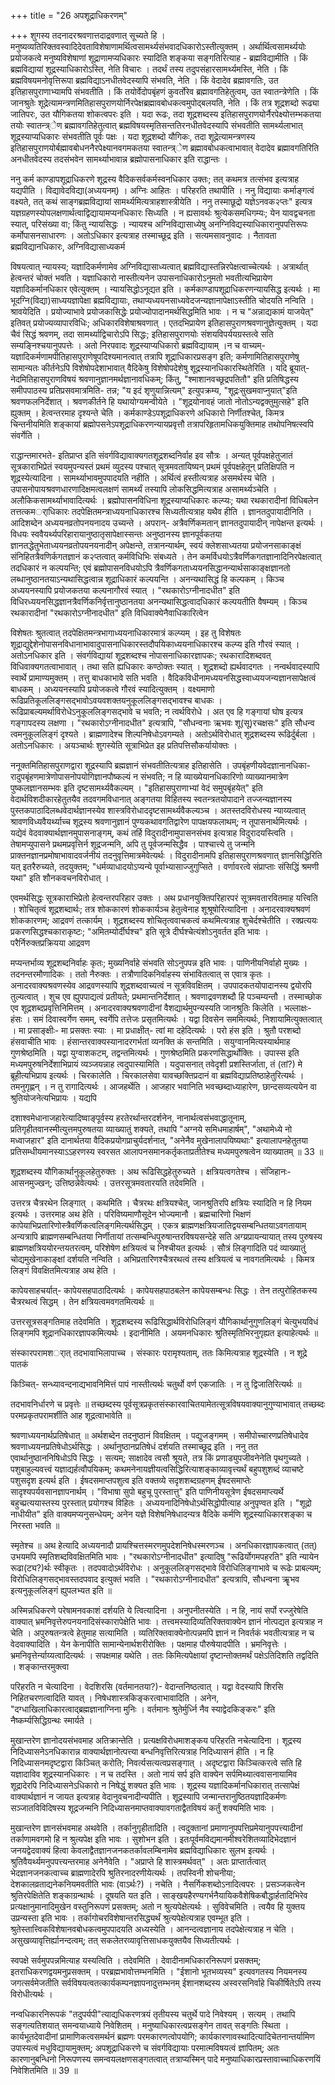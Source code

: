 +++
title = "26 अपशूद्राधिकरणम्"

+++
शुगस्य तदनादरश्रवणात्तदाद्रवणात् सूच्यते हि । मनुष्यव्यतिरिक्तवस्वादिदेवताविशेषाणामर्थित्वसामर्थ्यसंभवादधिकारोऽस्तीत्युक्तम् । अर्थार्थित्वसामर्थ्ययोः प्रयोजकत्वे मनुष्यविशेषाणां शूद्राणामप्यधिकारः स्यादिति शङ्कया सङ्गतिरित्याह - ब्रह्मविद्यामीति । किं ब्रह्मविद्यायां शूद्रस्याधिकारोऽस्ति, नेति विचारः । तदर्थं तस्य तदुपसंहारसामर्थ्यमस्ति, नेति । किं ब्रह्मविषयमनोवृत्तिरूपा ब्रह्मविद्याऽनधीतवेदस्यापि संभवति, नेति । किं वेदादेव ब्रह्मावगतिः, उत इतिहासपुराणाभ्यामपि संभवतीति । किं तयोर्वेदोपबृंहणं कुवर्तोरेव ब्रह्मावगतिहेतुत्वम्, उत स्वातन्त्रेणेति । किं जानश्रुतेः शूद्रेत्यामन्त्रणमितिहासपुराणयोर्निरपेक्षब्रह्मावबोधकत्वमुपोद्बलयति, नेति । किं तत्र शूद्रशब्दो रूढ्या जातिपरः, उत यौगिकतया शोकत्वपरः इति । यदा रूढः, तदा शूद्रशब्दस्य इतिहासपुराणयोर्नैरपेक्ष्योत्तम्भकतया तयोः स्वातन्त्र्ेण ब्रह्मावगतिहेतुत्वात् ब्रह्मविषयस्मृतिसन्ततिरनधीतवेदस्यापि संभवतीति सामर्थ्यलाभात् शूद्रस्याप्यधिकारः संभवतीति पूर्वः पक्षः । यदा शूद्रशब्दो यौगिकः, तदा शूद्रेत्यामन्त्रणस्य इतिहासपुराणयोर्बह्मावबोधननैरपेक्ष्यानवगमकतया स्वातन्त्र्ेण ब्रह्मावबोधकत्वाभावात् वेदादेव ब्रह्मावगतिरिति अनधीतवेदस्य तदसंभवेन सामर्थ्याभावान्न ब्रह्मोपासनाधिकार इति राद्धान्तः ।

ननु कर्म काण्डापशूद्राधिकरणे शूद्रस्य वैदिकसर्वकर्मस्वनधिकार उक्तः; तत् कथमत्र तत्संभव इत्यत्राह यद्यपीति । विद्यावेदविद्या(अध्ययनम्) । अग्निः आहितः । परिहरति तथापीति । ननु विद्यायाः कर्माङ्गत्वं वक्ष्यते, तत् कथं साङ्गब्रह्मविद्यायां सामर्थ्यमित्यत्राहशास्त्रीयेति । ननु तस्माछूद्रो यज्ञेऽनवक२प्तः" इत्यत्र यज्ञग्रहणस्योपलक्षणार्थत्वाद्विद्यायामप्यनधिकारः सिध्यति । न ह्यसावर्थः श्रुत्येकसमधिगम्यः; येन यावद्वचनता स्यात्, परिसंख्या वा; किंतु न्यायसिद्धः । न्यायश्च अग्निविद्यासाध्येषु अनग्निविद्यस्याधिकारानुपपत्तिरूपः कर्मोपासनसाधारणः । अतोऽधिकार इत्यत्राह तस्माच्छूद्र इति । सत्यमसावनुवादः । नैतावता ब्रह्मविद्यानधिकारः, अग्निविद्यासाध्यकर्म

विषयत्वात् न्यायस्य; यज्ञादिकर्मणामेव अग्निविद्यासाध्यत्वात् ब्रह्मविद्यास्तन्निरपेक्षत्वाच्चेत्यर्थः । अत्रार्थात् हेत्वन्तरं चोक्तं भवति । यज्ञाधिकारो नास्तीत्यनेन उपासनाधिकारोऽनुमतो भवतीत्यभिप्रायेण यज्ञादिकर्मानधिकार एवेत्युक्तम् । न्यायसिद्धोऽनूद्यत इति । कर्मकाण्डापशूद्राधिकरणन्यायसिद्ध इत्यर्थः । मा भूदग्नि(विद्या)साध्ययज्ञापेक्षा ब्रह्मविद्यायाः, तथाप्यध्ययनसाध्यवेदजन्यज्ञानापेक्षाऽस्तीति चोदयति नन्विति । श्रावयेदिति । प्रयोज्याभावे प्रयोजकासिद्धेः प्रयोज्योपादानमर्थसिद्धमिति भावः । न च "अन्नाद्यकामं याजयेत्" इतिवत् प्रयोज्यव्यापारविधिः; अधिकारविशेषाश्रवणात् । एतदभिप्रायेण इतिहासपुराणश्रवणानुज्ञेत्युक्तम् । यदा चैवं सिद्धं श्रवणम्, तदा सामर्थ्याद्विचारोऽपि सिद्धः; इतिहासपुराणयोः संशयविपर्ययग्रस्तत्वे सति सम्यङ्निश्चयानुपपत्तेः । अतो निरपवादः शूद्रस्याप्यधिकारो ब्रह्मविद्यायाम् ।न च वाच्यम्- यज्ञादिकर्मणामपीतिहासपुराणेषूपदिश्यमानत्वात् तत्रापि शूद्राधिकारप्रसङ्ग इति; कर्मणामितिहासपुराणेषु सामान्यतः कीर्तनेऽपि विशेषोपदेशाभावात् वैदिकेषु विशेषोपदेशेषु शूद्रस्यानधिकारस्थितेरिति । यदि ब्रूयात्- नेदमितिहासपुराणविषयं श्रवणानुज्ञानमर्थज्ञानावधिकम्; किंतु, "श्माशानवच्छूद्रपतितौ" इति प्रतिषिद्धस्य समीपपाठस्य प्रतिप्रसवमात्रमिति- तन्न; "य इदं शृणुयान्नित्यम्" इत्युपक्रम्य, "शूद्रःसुखमवाप्नुयात्"इति श्रवणफलनिर्देशात् । श्रवणकीर्तने हि यथायोग्यमन्वीयेते । "शूद्रयोनावहं जातो नोतोऽन्यद्वक्तुमुत्सहे" इति ह्युक्तम् । हेत्वन्तरमाह दृश्यन्ते चेति । कर्मकाण्डेऽपशूद्राधिकरणे अधिकारो निर्णीतश्चेत्, किमत्र चिन्तनीयमिति शङ्कायां ब्रह्मोपसनेऽपशूद्राधिकरणन्यायप्रवृत्तौ तत्रापरिहृतामधिकयुक्तिमाह तथोपनिषत्स्वपि संवर्गेति ।

राद्धान्तमारभते- इतिप्राप्त इति संवर्गविद्यावाक्यगतशूद्रशब्दनिर्वाह इव सौत्रः । अन्यत् पूर्वपक्षहेतुजातं सूत्रकाराभिप्रेतं स्वयमुपन्यस्तं प्रथमं व्युदस्य पश्चात् सूत्रमवतायिष्यन् प्रथमं पूर्वपक्षहेतून् प्रतिक्षिपति न शूद्रस्येत्यादिना । सामर्थ्याभावमुपपादयति नहीति । अर्थित्वं हस्तीत्यत्राह असमर्थस्य चेति । उपासनोपायश्रवणधारणादिक्षमत्वलक्षणं सामर्थ्यं तस्यापि लोकसिद्धमित्यत्राह असामर्थ्यञ्चेति । अलौकिकसामर्थ्याभावादित्यर्थः । ब्रह्मोपासनविधिना शूद्रस्याप्यधिकारः कल्प्यः; यथा रथकारादीनां विधिबलेन तत्तत्कमर्ाधिकारः तदपेक्षितमन्त्राध्ययनाधिकारश्च सिध्यतीत्यत्राह यथैव हीति । ज्ञानतदुपायादीनिति । आदिशब्देन अध्ययनव्रतोपनयनादय उच्यन्ते । अपरान्- अत्रैवर्णिकमतान् ज्ञानतदुपायादीन् नापेक्षन्त इत्यर्थः । विधयः स्ववैयर्थ्यपरिहारायानुष्ठातृसापेक्षास्सन्तः अनुष्ठानस्य ज्ञानपूर्वकतया ज्ञानतद्धेतुभेताध्ययनव्रतोपयनयनादीन् अपेक्षन्ते, तत्रानन्यार्थम्, स्वयं क्लेशसाध्यतया प्रयोजनसाकाङ्क्षं संनिहितत्रैवणिर्कगतज्ञानं क२प्तत्वात् कर्मविधिभिः संबध्यते । तेन कमर्विधयोऽत्रैवर्णिकगतज्ञानादिनिरपेक्षत्वात् तदधिकारं न कल्पयन्ति; एवं ब्रह्मोपासनविधयोऽपि त्रैवर्णिकगताध्ययनसिद्धानन्यार्थसाकाङ्क्षज्ञानतो लब्धानुष्ठानतयाऽन्यथासिद्धत्वान्न शूद्राधिकारं कल्पयन्ति । अनन्यथासिद्धं हि कल्पकम् । किञ्च अध्ययनस्यापि प्रयोजकतया कल्पनागौरवं स्यात् । "रथकारोऽग्नीनादधीत" इति विधिरध्ययनसिद्धज्ञानत्रैवर्णिकनिर्वृत्तानुष्ठानतया अनन्यथासिद्धत्वादधिकारं कल्पयतीति वैषम्यम् । किञ्च रथकारादीनां "रथकारोऽग्नीनादधीत" इति विधिवाक्येनैवाधिकारित्वेन

विशेषतः श्रुतत्वात् तदपेक्षितमन्त्रभागाध्ययनाधिकारमात्रं कल्प्यम् । इह तु विशेषतः शूद्राद्युद्देशेनोपासनविधानाभावादुपासनाधिकारस्तदौपयिकाध्ययनाधिकारश्च कल्प्य इति गौरवं स्यात् । अतोऽनधिकार इति । संवर्गविद्यायां शूद्रशब्दश्च नोपासनाधिकारज्ञापकः; रथकारादिशब्दवत् विधिवाक्यगतत्वाभावात् । तथा सति ह्यधिकारः कण्ठोक्तः स्यात् । शूद्रशब्दो ह्यर्थवादगतः । नन्वर्थवादस्यापि स्वार्थे प्रामाण्यमुक्तम् । तत्तु बाधकाभावे सति भवति । वैदिकविधीनामध्ययनसिद्धस्वाध्ययजन्यज्ञानसापेक्षत्वं बाधकम् । अध्ययनस्यापि प्रयोजकत्वे गौरवं स्यादित्युक्तम् । वक्ष्यमाणो रूढिप्रतिकूललिङ्गसद्भावोऽवयवशक्तयनुकूललिङ्गसद्भावश्च बाधकः । रूढिप्राबल्यमर्थाविरोधेऽनुकूललिङ्गसद्भावे च भवति; न त्वर्थविरोधे । अत एव हि गङ्गायां घोष इत्यत्र गङ्गापदस्य लक्षणा । "रथकारोऽग्नीनादधीत" इत्यत्रापि, "सौधन्वनाः ऋभवः शू(सू)रचक्षसः" इति सौधन्व त्वमनुकूललिङ्गं दृश्यते । ब्राह्मणादेश्च शिल्पनिषेधोऽवगम्यते । अतोऽर्थविरोधात् शूद्रशब्दस्य रूढिर्दुर्बला । अतोऽनधिकारः । अयञ्चार्थः शुगस्येति सूत्राभिप्रेत इह प्रतिपत्तिसौकर्यायोक्तः ।

ननूक्तमितिहासपुराणद्वारा शूद्रस्यापि ब्रह्मज्ञानं संभवतीतित्यत्राह इतिहासेति । उपबृंहणीयवेदज्ञानानधिका-रादुपबृंहणमात्रेणोपासनोपयोगिज्ञानपौष्कल्यं न संभवति; न हि व्याख्येयानधिकारिणो व्याख्यानमात्रेण पुष्कलज्ञानसम्भवः इति दृष्टसामर्थ्यवैकल्यम् । "इतिहासपुराणाभ्यां वेदं समुपबृंहयेत्" इति वेदार्थविशदीकारहेतुतयैव तदवगमविधानात् अङ्गतया विहितस्य स्वतन्त्रतयोपादाने तज्जन्यज्ञानस्य पुस्तकपाठादिलब्धवेदार्थज्ञानस्येव शास्त्रविरोधाददृष्टसामर्थ्यवैकल्यञ्च । अतस्तदविरोधस्य न्याय्यत्वात् श्रावणविध्यवैयर्थ्याच्च शूद्रस्य श्रवणानुज्ञानं पुण्यकथावगतिद्वारेण पापक्षयफलाथम्; न तूपासनार्थमित्यर्थः । यद्येवं वेदवाक्यार्थज्ञानमुपासनाङ्गम्, कथं तर्हि विदुरादीनामुपासनसंभव इत्यत्राह विदुरादयस्त्विति । तेषामप्युपासने प्रथमप्रवृत्तिर्न शूद्रजन्मनि, अपि तु पूर्वजन्मसिद्धैव । पाश्चात्त्ये तु जन्मनि प्राक्तनज्ञानप्रमोषाभावादवर्जनीयं तदनुवृत्तिमात्रमेवेत्यर्थः । विदुरादीनामपि इतिहासपुराणश्रवणात् ज्ञानसिद्धिरिति यत् इतरैरुच्यते, तदयुक्तम्; "धर्मव्याधादयोऽप्यन्ये पूर्वाभ्यासाज्जुगुप्सिते । वर्णावरत्वे संप्राप्ताः संसिद्धिं श्रमणी यथा" इति शौनकवचनविरोधात् ।

एवमर्थसिद्धः सूत्रकाराभिप्रेतो हेत्वन्तरपरिहार उक्तः । अथ प्रधानयुक्तिपरिहारपरं सूत्रमवतारवितमाह यत्त्विति । शोचितृत्वं शूद्रशब्दार्थः; तत्र शोककारणं शोककार्यञ्च हेतुत्वेनाह शूश्रूषोरित्यादिना । अनादरवाक्यश्रवणं शोककारणम्; आद्रवणं तत्कार्यम् । शूद्रशब्दस्य शोचितृत्ववाचकत्वं कथमित्यत्राह शुचेर्दश्चेतीति । रक्प्रत्ययः प्रकरणसिद्धश्चकाराकृष्टः; "अमितम्योर्दीर्घश्च" इति सूत्रे दीर्घश्चेत्यंशोऽनुवर्तत इति भावः । परैर्निरुक्तप्रक्रियया आद्रवण

मप्यन्तर्भाव्य शूद्रशब्दनिर्वाहः कृतः; मुख्यनिर्वाहे संभवति सोऽनुपपन्न इति भावः । पाणिनीयनिर्वाहो मुख्यः । तदनन्तरमौणादिकः । ततो नैरुक्तः । तत्रौणादिकनिर्वाहस्य संभावितत्वात् स एवात्र कृतः । अनादरवाक्यश्रवणस्येव आद्रवणस्यापि शूद्रशब्दवाच्यत्वं न सूत्रविवक्षितम् । उपपादकतयोपादानस्य द्वयोरपि तुल्यत्वात् । शुच एव ह्युपपाद्यत्वं प्रतीयते; प्रथमान्तनिर्देशात् । श्रवणाद्रवणशब्दौ हि पञ्चम्यन्तौ । तस्माच्छोक एव शूद्रशब्दप्रवृत्तिनिमित्तम् । अनादरवाक्यश्रवणादीनां वैशद्यार्थमुपन्यस्यति जानश्रुतिः किलेति । भल्लाक्षः- हंसः । समं दिवास्वर्गेण समम्, स्वर्गेपि तत्तेजः प्रसृतमित्यर्थः । यद्वा दिवसेन सममित्यर्थः, निशायामित्युक्तत्वात् । मा प्रसाङ्क्षीः- मा प्रसक्तः स्याः । मा प्रधाक्षीत्- त्वां मा दहेदित्यर्थः । परो हंस इति । श्रुतौ परशब्दो हंसवाचीति भावः । हंसान्तरवाक्यस्यानादरगर्भतां व्यनक्ति कं सन्तमिति । सयुग्वानमित्यस्यार्थमाह गुणश्रेष्ठमिति । यद्वा युग्वाशकटम्, तद्वन्तमित्यर्थः । गुणश्रेष्ठमिति प्रकरणसिद्धार्थोक्तिः । उपास्स इति मध्यमपुरुषनिर्देशाभिप्रायं व्यञ्जयन्नाह त्वदुपास्यामिति । यदुपासनात् तवेदृशी प्रशस्तिर्जाता, तं (तां?) मे ब्रूहीत्यभिप्राय इत्यर्थः । चिरकालेति । चिरकालसेवा यावच्छक्तिप्रदानं वा ब्रह्मविद्याप्रतिष्ठाहेतुरित्यर्थः । तमनुगृह्णन् । न तु रागादित्यर्थः । आजहर्थेति । आजहार भवानिति भवच्छब्दाध्याहारेण, छान्दसव्यत्ययेन वा श्रुतियोजनेत्यभिप्रायः । यद्यपि

दशाश्वमेधानाजहारेत्यादिष्वाङ्पूर्वस्य हरतेरर्थान्तरदर्शनेन, नानार्थत्वसंभवाद्धातूनाम्, प्रतिगृहीतवानस्मीत्युत्तमपुरुषतया व्याख्यातुं शक्यते, तथापि "अग्नये समिधमाहार्षम्", "अथामेध्ये नो मध्वाजहार" इति दानार्थतया वैदिकप्रयोगप्राचुर्यदर्शनात्, "अनेनैव मुखेनालापयिष्यथाः" इत्यालापनहेतुतया प्रतिसम्धीयमानस्याऽऽहरणस्य स्वरसत आलापनसमानकर्तृकताप्रतीतेश्च मध्यमपुरुषत्वेन व्याख्यातम् ॥ 33 ॥

शूद्रशब्दस्य यौगिकार्थानुकूलहेतुरुक्तः । अथ रूढिसिद्धहेतुरुच्यते । क्षत्रियत्वगतेश्च । संजिहानः- आसनमुज्खन्; उत्तिष्ठन्नेवेत्यर्थः । उत्तरसूत्रमवतारयति तदेवमिति ।

उत्तरत्र चैत्ररथेन लिङ्गात् । कथमिति । चैत्ररथः क्षत्रियश्चेत्, जानश्रुतिरपि क्षत्रियः स्यादिति न हि नियम इत्यर्थः । उत्तरमाह अथ हेति । परिविष्यमाणौसूदेन भोज्यमानौ । ब्रह्मचारिणो भिक्षणं कापेयाभिप्रतारिणोस्त्रैवर्णिकत्वलिङ्गमित्यर्थसिद्धम् । एकत्र ब्राह्मणक्षत्रियजातिद्वयसम्बन्धितयाऽवगतायाम् अन्यत्रापि ब्राह्मणसम्बन्धितया निर्णीतायां तत्सम्बन्धिपुरुषान्तरविषयसन्देहे सति अग्य्रप्रायन्यायात् तस्य पुरुषस्य ब्राह्मणक्षत्रिययोरन्तयतरत्वम्, परिशेषेण क्षत्रियत्वं च निश्चीयत इत्यर्थः । सौत्रं लिङ्गादिति पदं व्याख्यातुं चोद्यमुखेनाकाङ्क्षां दर्शयति नन्विति । अभिप्रतारिणश्चैत्ररथत्वं तस्य क्षत्रियत्वं च नावगतमित्यर्थः । किमत्र लिङ्गं विवक्षितमित्यत्राह अथ हेति ।

कापेयसाहचर्यात्- कापेयसहपाठादित्यर्थः । कापेयसहपाठबलेन कापेयसम्बन्धः सिद्धः । तेन तत्पुरोहितकस्य चैत्ररथत्वं सिद्धम् । तेन क्षत्रियत्वमवगतमित्यर्थः ॥

उत्तरसूत्रसङ्गतिमाह तदेवमिति । शूद्रशब्दस्य रूढिसिद्धार्थविरोधिलिङ्गं यौगिकार्थानुगुणलिङ्गं चेत्युभयविधं लिङ्गमपि शूद्रानधिकारज्ञापकमित्यर्थः । इदानीमिति । अयमनधिकारः श्रुतिस्मृतिभिरनुगृह्यत इत्याहेत्यर्थः ॥

संस्कारपरामशर्ात् तदभावाभिलापाच्च । संस्कारः परामृश्यताम्, ततः किमित्यत्राह शूद्रस्येति । न शूद्रे पातकं

किञ्चित्- सन्ध्यावन्दनाद्यभावनिमित्तं पापं नास्तीत्यर्थः चतुर्थो वर्ण एकजातिः । न तु द्विजातिरित्यर्थः ॥

तदभावनिर्धारणे च प्रवृत्तेः ॥ तच्छब्दस्य पूर्वसूत्रप्रकृतसंस्कारवाचितयामेतत्सूत्रविषयवाक्यानुगुण्याभावात् तच्छब्दः परमप्रकृतपरामर्शीति आह शूद्रत्वाभावेति ॥

श्रवणाध्ययनार्थप्रतिषेधात् ॥ अर्थशब्देन तदनुष्ठानं विवक्षितम् । पद्युजङ्गमम् । समीपोच्चारणप्रतिषेधादेव श्रवणाध्ययनप्रतिषेधोऽर्थसिद्धः । अर्थानुष्ठानप्रतिषेधं दर्शयति तस्माच्छूद्र इति । ननु तत एवार्थानुष्ठाननिषिधोऽपि सिद्धः । सत्यम्; साक्षादेव त्वसौ श्रूयते, तत्र किं प्रणाड्युपजीवनेनेति पृथगुच्यते । पशुबाहुल्यवत्त्वं यज्ञाद्यर्हत्वौपयिकम्; कथमनेनायज्ञीयत्वसिद्धिरित्याशङ्काव्यावृत्त्यर्थं बहुपशुशब्दं व्याचष्टे पशुसदृश इत्यर्थ इति । ईषदसमाप्तपशुत्व इति वक्तव्ये सदृशशब्दग्रहणम् ईषदसमाप्तेः सादृश्यपर्यवसानज्ञापनार्थम् । "विभाषा सुपो बहुचू पुरस्तात्तु" इति पाणिनीयसूत्रेण ईषदसमाप्त्यर्थे बहुच्प्रत्ययास्तस्य पुरस्तात् प्रयोगश्च विहितः । अध्ययनादिनिषेधोऽर्थसिद्धोपीत्याह अनुपृण्वत इति । "शूद्रो नाधीयीत" इति वाक्यमप्यनुसन्धेयम्; अनेन यज्ञे विशेषनिषेधादन्यत्र वैदिके कर्मणि शूद्रस्याधिकारशङ्का च निरस्ता भवति ॥

स्मृतेश्च ॥ अथ हेत्यादि अध्ययनादौ प्रायश्चित्तस्मरणमुपदेशनिषेधस्मरणञ्च । अनधिकारज्ञापकत्वात् (तत्) उभयमपि स्मृतिशब्दविवक्षितमिति भावः । "रथकारोऽग्नीनादधीत" इत्यादिषु "रूढिर्योगमपहरति" इति न्यायेन रूढा(ट्य?)र्थः स्वीकृतः । तदपवादोऽर्थविरोधः । अनुकूललिङ्गसद्भावे विरोधिलिङ्गाभावे च रूढेः प्राबल्यम्; विरोधिलिङ्गसद्भावस्तदपवाद इत्युक्तं भवति । "रथकारोऽग्नीनादधीत" इत्यत्रापि, सौधन्वना ऋॄभव इत्यनुकूललिङ्गं ह्युपलभ्यत इति ॥

अस्मिन्नधिकरणे परेषामनवकाशं दर्शयति ये त्वित्यादिना । अनुपनीतस्येति । न हि, नायं सर्पो रज्जुरेषेति वाक्यात् भ्रमनिवृत्तेरुपनयनादिसंस्कारापेक्षेति भावः । तत्त्वमस्यादिव्यतिरिक्तवाक्येन ज्ञानं नोत्पद्यत इत्यत्राह न चेति । अपुरुषतन्त्रत्वे हेतुमाह सत्यामिति । व्यतिरिक्तवाक्येनोत्पन्नमपि ज्ञानं न निवर्तकं भवतीत्यत्राह न च वेदवाक्यादिति । येन केनापीति सामान्येनार्थशरीरोक्तिः । पक्षमाह पौरुषेयादपीति । भ्रमनिवृत्तेः । भ्रमनिवृत्तेर्न्याय्यत्वादित्यर्थः । सपक्षमाह यथेति । ततः किमित्यपेक्षायां दृष्टान्तोक्तमर्थं पक्षेऽतिदिशति तद्वदिति । शङ्कान्तरमुक्त्वा

परिहरति न चेत्यादिना । वेदशिरसि (वर्तमानतया?)- वेदान्तनिष्ठत्वात् । यद्वा वेदस्यापि शिरसि निहितचरणत्वादिति यावत् । निषेधशास्त्रकिङ्करत्वाभावादिति । अनेन, "दग्धाखिलाधिकारत्वाद्ब्रह्मज्ञानाग्निना मुनिः । वर्तमानः श्रुतेर्मुर्ध्नि नैव स्याद्वेदकिङ्करः" इति नैष्कर्म्यसिद्धिग्रन्थः स्मार्यते ।

मुखान्तरेण ज्ञानोदयसंभवमाह अतिक्रान्तेति । प्रत्यक्षविरोधमाशङ्कय परिहरति नचेत्यादिना । शूद्रस्य निदिध्यासनेऽनधिकारान्न वाक्यार्थज्ञानोत्पत्त्या बन्धनिवृत्तिरित्यत्राह निदिध्यासनं हीति । न हि निदिध्यासनमदृष्टद्वारा किञ्चित् करोति; निवर्त्यसत्यत्वप्रसङ्गात् । अदृष्टद्वारा किञ्चित्करत्वे सति हि यज्ञादाविव शूद्रस्यानधिकारः । न च तदस्ति । अतो नायं सर्प इति वाक्येन सर्पमिथ्यात्ववासनायामिव शूद्रादेरपि निदिध्यासनेऽधिकारो न निषेद्धुं शक्यत इति भावः । शूद्रस्य यज्ञादिकर्मानधिकारात् तत्सापेक्षं वाक्यार्थज्ञानं न जायत इत्यत्राह वेदानुवचनादीन्यपीति । शूद्रस्यापि जन्मान्तरानुष्ठितयज्ञादिकर्मणः सञ्जातविविदिषस्य शूद्रजन्मनि निदिध्यासनमाप्तवाक्यावगताद्वैतविषयं कर्तुं शक्यमिति भावः ।

मुखान्तरेण ज्ञानसंभवमाह अथवेति । तर्कानुगृहीतादिति । त्वदुक्तानां प्रमाणानुपपत्तिप्रमेयानुपपत्त्यादीनां तर्काणामवगमो हि न श्रुत्यपेक्ष इति भावः । सुशोभन इति । इतःपूर्वमविद्यमानमीश्वरेशितव्यादिभेदज्ञानं जनयद्वेदवाक्यं हित्वा केवलाद्वैतज्ञानजनकतर्कावलम्बिनामेव ब्रह्मविद्याधिकारः सुलभ इत्यर्थः । श्रुतिवैयर्थ्यमनुपपत्त्यन्तरमाह अनेनैवेति । "अप्राप्ते हि शास्त्रमर्थवत्" । अतः प्राप्तार्तत्वात् भेदज्ञानजनकत्वाच्च ब्राह्मणादेरपि श्रुतिरनादरणीयेत्यर्थः । तपस्विनी शोचनीया; देशकालव्रताद्यनेकनियमवतीति भावः (वाऽर्थः?) । नचेति । नैसर्गिकशब्दोऽनादित्वपरः । प्रसञ्जकत्वेन श्रुतिरपेक्षितेति शङ्काग्रन्थार्थः । दूषयति यत इति । साङ्खयहैरण्यगर्भनैयायिकवैशेषिकबौद्धार्हतादिभिरेव प्रत्यक्षानुमानादिमुखेन वस्तुनिरूपणं प्रसक्तम्; अतो न श्रुत्यपेक्षेत्यर्थः । सुविवेचमिति । त्वयैव हि युक्तय उप्रन्यस्ता इति भावः । तर्कागोचरविशेषान्तरसिद्ध्यर्थं श्रुत्यपेक्षेत्यत्राह एवम्भूत इति । श्रुतेस्तात्त्विकविशेषानवबोधकत्वमुपपादयति अध्यस्येति । आनन्दत्वज्ञानाय तदपेक्षेत्यत्राह न चेति । असुखव्यावृत्तिर्ह्यानन्दत्वम्; तत् सकलेतरव्यावृत्तिसाधकयुक्तयैव सिध्यतीत्यर्थः ।

स्वपक्षे सर्वमुपपन्नमित्याह यस्यत्विति । तदेवमिति । देवादीनामधिकारनिरूपणं प्रसक्तम्; इतराधिकरणद्वयमनुप्रसक्तम् । परब्रह्मभावोत्तम्भनमिति । "ईशानो भूतभव्यस्य" इत्यवगतस्य नियमनस्य जगत्सर्वमेजतीति सर्वविषयत्वतत्कार्यकम्पनज्ञापनादुत्तम्भनम् ईशानशब्दस्य अस्वरसनिर्वाहे चिकीर्षितेऽपि तस्य विरोधीत्यर्थः ।

नन्वधिकारनिरूपकं "तदुपर्यपी"त्याद्यधिकरणत्रयं तृतीयस्य चतुर्थे पादे निवेश्यम् । सत्यम् । तथापि सङ्गत्यतिशयात् समन्वयाध्याये निवेशितम् । मनुष्याधिकारत्वप्रसङ्गेन तावत् सङ्गतिः स्थिता । कार्यभूतदेवादीनां प्रामाणिकत्वसमर्थनं ब्रह्मणः परमकारणत्वोपयोगि; कार्यकारणावस्थादित्यादिचेतनान्तर्यामिण उपास्यत्वं मधुविद्यायामुक्तम्; अपशूद्राधिकरणे च संवर्गविद्यायाः परमात्मविषयत्वं ज्ञापितम्; अतः कारणानुबन्धिनो निरूपणस्य समन्वयलक्षणसङ्गतत्वात् तत्राप्यस्मिन् पादे मनुष्याधिकारप्रस्तावाच्चाधिकरणयिं निवेशितमिति ॥ 39 ॥

